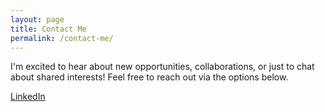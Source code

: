 ```yaml
---
layout: page
title: Contact Me
permalink: /contact-me/
---
```


I'm excited to hear about new opportunities, collaborations, or just to chat about shared interests! Feel free to reach out via the options below.

[LinkedIn](https://www.linkedin.com/in/wesleywhitney/)
